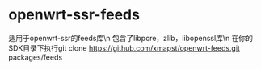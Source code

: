 # openwrt-ssr-feeds
适用于openwrt-ssr的feeds库\n
包含了libpcre，zlib，libopenssl库\n
在你的SDK目录下执行git clone https://github.com/xmapst/openwrt-feeds.git packages/feeds
